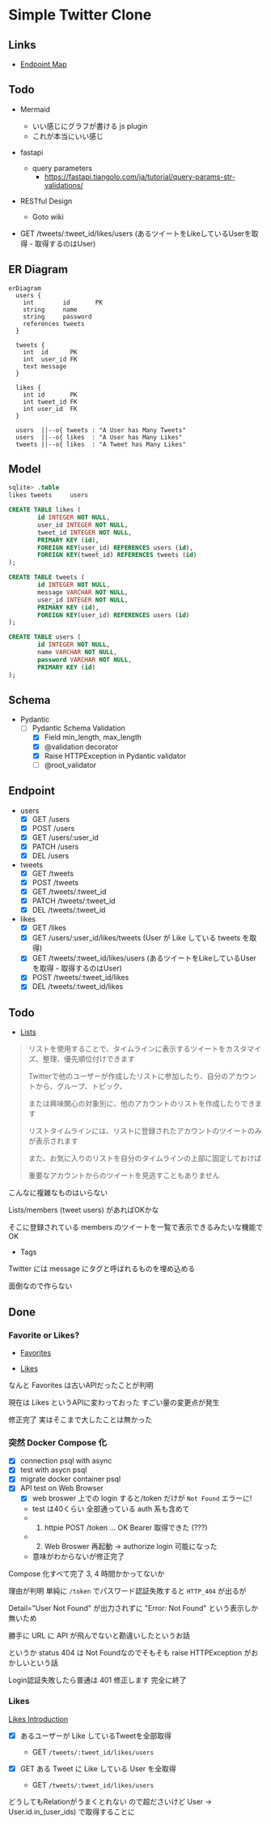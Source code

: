 # Simple Twitter Clone

## Links

* [Endpoint Map](https://developer.twitter.com/en/docs/twitter-api/migrate/twitter-api-endpoint-map)

## Todo

* Mermaid
  + いい感じにグラフが書ける js plugin
  + これが本当にいい感じ

* fastapi
  + query parameters
    - https://fastapi.tiangolo.com/ja/tutorial/query-params-str-validations/

* RESTful Design
  + Goto wiki

* GET /tweets/:tweet_id/likes/users (あるツイートをLikeしているUserを取得 - 取得するのはUser)

## ER Diagram

```mermaid
erDiagram
  users {
    int        id       PK
    string     name
    string     password
    references tweets
  }

  tweets {
    int  id      PK
    int  user_id FK
    text message
  }

  likes {
    int id       PK
    int tweet_id FK
    int user_id  FK
  }

  users  ||--o{ tweets : "A User has Many Tweets"
  users  ||--o{ likes  : "A User has Many Likes"
  tweets ||--o{ likes  : "A Tweet has Many Likes"
```

## Model

```sql
sqlite> .table
likes tweets     users

CREATE TABLE likes (
        id INTEGER NOT NULL,
        user_id INTEGER NOT NULL,
        tweet_id INTEGER NOT NULL,
        PRIMARY KEY (id),
        FOREIGN KEY(user_id) REFERENCES users (id),
        FOREIGN KEY(tweet_id) REFERENCES tweets (id)
);

CREATE TABLE tweets (
        id INTEGER NOT NULL,
        message VARCHAR NOT NULL,
        user_id INTEGER NOT NULL,
        PRIMARY KEY (id),
        FOREIGN KEY(user_id) REFERENCES users (id)
);

CREATE TABLE users (
        id INTEGER NOT NULL,
        name VARCHAR NOT NULL,
        password VARCHAR NOT NULL,
        PRIMARY KEY (id)
);
```

## Schema

* Pydantic
  + [ ] Pydantic Schema Validation
    - [x] Field min_length, max_length
    - [x] @validation decorator
    - [x] Raise HTTPException in Pydantic validator
    - [ ] @root_validator

## Endpoint

* users
  + [x] GET   /users
  + [x] POST  /users
  + [x] GET   /users/:user_id
  + [x] PATCH /users
  + [x] DEL   /users

* tweets
  + [x] GET   /tweets
  + [x] POST  /tweets
  + [x] GET   /tweets/:tweet_id
  + [x] PATCH /tweets/:tweet_id
  + [x] DEL   /tweets/:tweet_id

* likes
  + [x] GET   /likes
  + [x] GET   /users/:user_id/likes/tweets (User が Like している tweets を取得)
  + [x] GET   /tweets/:tweet_id/likes/users (あるツイートをLikeしているUserを取得 - 取得するのはUser)
  + [x] POST  /tweets/:tweet_id/likes
  + [x] DEL   /tweets/:tweet_id/likes

## Todo

* [Lists](https://help.twitter.com/ja/using-twitter/twitter-lists)

> リストを使用することで、タイムラインに表示するツイートをカスタマイズ、整理、優先順位付けできます
>
> Twitterで他のユーザーが作成したリストに参加したり、自分のアカウントから、グループ、トピック、
>
> または興味関心の対象別に、他のアカウントのリストを作成したりできます
>
> リストタイムラインには、リストに登録されたアカウントのツイートのみが表示されます
>
> また、お気に入りのリストを自分のタイムラインの上部に固定しておけば
>
> 重要なアカウントからのツイートを見逃すこともありません

こんなに複雑なものはいらない

Lists/members (tweet users) があればOKかな

そこに登録されている members のツイートを一覧で表示できるみたいな機能でOK

* Tags

Twitter には message にタグと呼ばれるものを埋め込める

面倒なので作らない

## Done

### Favorite or Likes?

* [Favorites](https://developer.twitter.com/en/docs/twitter-api/v1/tweets/post-and-engage/api-reference/get-favorites-list)

* [Likes](https://developer.twitter.com/en/docs/twitter-api/tweets/likes/migrate/manage-likes-standard-to-twitter-api-v2)

なんと Favorites は古いAPIだったことが判明

現在は Likes というAPIに変わっておった すごい量の変更点が発生

修正完了 実はそこまで大したことは無かった

### 突然 Docker Compose 化

* [x] connection psql with async
* [x] test with asycn psql
* [x] migrate docker container psql
* [x] API test on Web Browser
  + [x] web broswer 上での login すると/token だけが `Not Found` エラーに!
  + test は40くらい 全部通っている auth 系も含めて
  + 1. httpie POST /token ... OK Bearer 取得できた (???)
  + 2. Web Broswer 再起動 -> authorize login 可能になった
  + 意味がわからないが修正完了

Compose 化すべて完了 3, 4 時間かかってないか

理由が判明 単純に `/token` でパスワード認証失敗すると `HTTP_404` が出るが

Detail="User Not Found" が出力されずに "Error: Not Found" という表示しか無いため

勝手に URL に API が飛んでないと勘違いしたというお話

というか status 404 は Not Foundなのでそもそも raise HTTPException がおかしいという話

Login認証失敗したら普通は 401 修正します 完全に終了

### Likes

[Likes Introduction](https://developer.twitter.com/en/docs/twitter-api/tweets/likes/introduction)

* [x] あるユーザーが Like しているTweetを全部取得
  + GET `/tweets/:tweet_id/likes/users`

* [x] GET ある Tweet に Like している User を全取得
  + GET `/tweets/:tweet_id/likes/users`

どうしてもRelationがうまくとれない
ので超ださいけど User -> User.id.in_(user_ids) で取得することに
